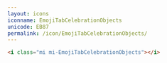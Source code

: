 ```yaml
---
layout: icons
iconname: EmojiTabCelebrationObjects
unicode: EB87
permalink: /icon/EmojiTabCelebrationObjects/
---
```


``` html
<i class="mi mi-EmojiTabCelebrationObjects"></i>
```
